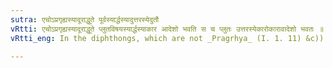 ```yaml
---
sutra: एचोऽप्रगृह्यस्यादूराद्धूते पूर्वस्यार्द्धस्यादुत्तरस्येदुतौ
vRtti: एचोऽप्रगृह्यस्यादूराद्धूते प्लुतविषयस्यार्द्धस्याकार आदेशो भवति स च प्लुतः उत्तरस्येकारोकारावादेशो भवतः ॥
vRtti_eng: In the diphthongs, which are not _Pragrhya_ (I. 1. 11) &c)) and which become _pluta_ under the circumstances mentioned in (VIII. 2. 83) &c., but not when that circumstance is a call from a distance (VIII. 2. 84); for the first half, there is substituted the prolated आ, and for the second portion इ or उ ॥

---
```

